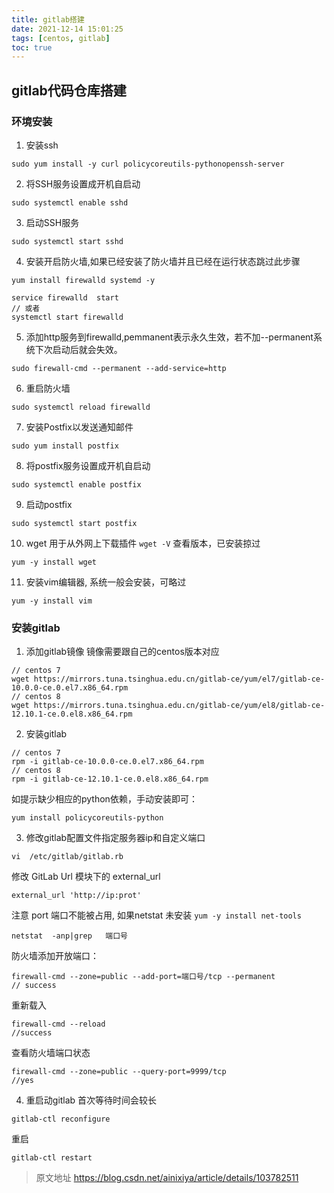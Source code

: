 ```yaml
---
title: gitlab搭建
date: 2021-12-14 15:01:25
tags: [centos, gitlab]
toc: true
---
```


## gitlab代码仓库搭建

### 环境安装

1. 安装ssh
```
sudo yum install -y curl policycoreutils-pythonopenssh-server
```

2. 将SSH服务设置成开机自启动

```
sudo systemctl enable sshd
```

3. 启动SSH服务
```
sudo systemctl start sshd
```

4. 安装开启防火墙,如果已经安装了防火墙并且已经在运行状态跳过此步骤
```
yum install firewalld systemd -y

service firewalld  start
// 或者
systemctl start firewalld
```

5. 添加http服务到firewalld,pemmanent表示永久生效，若不加--permanent系统下次启动后就会失效。

```
sudo firewall-cmd --permanent --add-service=http
```

6. 重启防火墙
```
sudo systemctl reload firewalld
```

7. 安装Postfix以发送通知邮件
```
sudo yum install postfix
```

8. 将postfix服务设置成开机自启动

```
sudo systemctl enable postfix
```

9. 启动postfix

```
sudo systemctl start postfix
```

10. wget 用于从外网上下载插件  `wget -V` 查看版本，已安装掠过
```
yum -y install wget
```

11. 安装vim编辑器, 系统一般会安装，可略过
```
yum -y install vim
```

### 安装gitlab

1. 添加gitlab镜像
镜像需要跟自己的centos版本对应
```
// centos 7
wget https://mirrors.tuna.tsinghua.edu.cn/gitlab-ce/yum/el7/gitlab-ce-10.0.0-ce.0.el7.x86_64.rpm
// centos 8
wget https://mirrors.tuna.tsinghua.edu.cn/gitlab-ce/yum/el8/gitlab-ce-12.10.1-ce.0.el8.x86_64.rpm
```

2. 安装gitlab
```
// centos 7
rpm -i gitlab-ce-10.0.0-ce.0.el7.x86_64.rpm
// centos 8
rpm -i gitlab-ce-12.10.1-ce.0.el8.x86_64.rpm

```
如提示缺少相应的python依赖，手动安装即可：
```
yum install policycoreutils-python
```

3. 修改gitlab配置文件指定服务器ip和自定义端口
```
vi  /etc/gitlab/gitlab.rb
```
修改 GitLab Url 模块下的 external_url
```
external_url 'http://ip:prot'
```
注意 port 端口不能被占用, 如果netstat 未安装 `yum -y install net-tools`
```
netstat  -anp|grep   端口号
```
防火墙添加开放端口：
```
firewall-cmd --zone=public --add-port=端口号/tcp --permanent
// success
```
重新载入
```
firewall-cmd --reload
//success
```
查看防火墙端口状态
```
firewall-cmd --zone=public --query-port=9999/tcp
//yes
```

4. 重启动gitlab
首次等待时间会较长
```
gitlab-ctl reconfigure
```
重启
```
gitlab-ctl restart
```




>原文地址 https://blog.csdn.net/ainixiya/article/details/103782511




